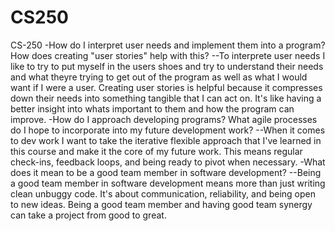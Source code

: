 # CS250
CS-250
-How do I interpret user needs and implement them into a program? How does creating "user stories" help with this?
--To interprete user needs I like to try to put myself in the users shoes and try to understand their needs and what theyre trying to get out of the program as well as what I would want if I were a user. Creating user stories is helpful because it compresses down their needs into something tangible that I can act on. It's like having a better insight into whats important to them and how the program can improve.
-How do I approach developing programs? What agile processes do I hope to incorporate into my future development work?
--When it comes to dev work I want to take the iterative flexible approach that I've learned in this course and make it the core of my future work. This means regular check-ins, feedback loops, and being ready to pivot when necessary. 
-What does it mean to be a good team member in software development?
--Being a good team member in software development means more than just writing clean unbuggy code. It's about communication, reliability, and being open to new ideas. Being a good team member and having good team synergy can take a project from good to great. 

